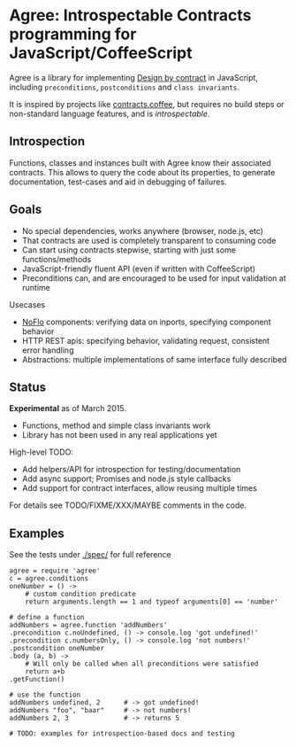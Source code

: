 
# Agree: Introspectable Contracts programming for JavaScript/CoffeeScript

Agree is a library for implementing
[Design by contract](http://en.wikipedia.org/wiki/Design_by_contract) in JavaScript,
including `preconditions`, `postconditions` and `class invariants`.

It is inspired by projects like [contracts.coffee](http://disnetdev.com/contracts.coffee),
but requires no build steps or non-standard language features, and is *introspectable*.

## Introspection

Functions, classes and instances built with Agree know their associated contracts.
This allows to query the code about its properties, to generate documentation,
test-cases and aid in debugging of failures.

## Goals

- No special dependencies, works anywhere (browser, node.js, etc)
- That contracts are used is completely transparent to consuming code
- Can start using contracts stepwise, starting with just some functions/methods
- JavaScript-friendly fluent API (even if written with CoffeeScript)
- Preconditions can, and are encouraged to be used for input validation at runtime

Usecases

- [NoFlo](http://noflojs.org) components: verifying data on inports, specifying component behavior
- HTTP REST apis: specifying behavior, validating request, consistent error handling
- Abstractions: multiple implementations of same interface fully described

## Status

**Experimental** as of March 2015.

* Functions, method and simple class invariants work
* Library has not been used in any real applications yet

High-level TODO:

* Add helpers/API for introspection for testing/documentation
* Add async support; Promises and node.js style callbacks
* Add support for contract interfaces, allow reusing multiple times

For details see TODO/FIXME/XXX/MAYBE comments in the code.


## Examples

See the tests under [./spec/](./spec) for full reference

    agree = require 'agree'
    c = agree.conditions
    oneNumber = () ->
        # custom condition predicate
        return arguments.length == 1 and typeof arguments[0] == 'number'

    # define a function
    addNumbers = agree.function 'addNumbers'
    .precondition c.noUndefined, () -> console.log 'got undefined!'
    .precondition c.numbersOnly, () -> console.log 'not numbers!'
    .postcondition oneNumber 
    .body (a, b) ->
        # Will only be called when all preconditions were satisfied
        return a+b
    .getFunction()

    # use the function
    addNumbers undefined, 2      # -> got undefined!
    addNumbers "foo", "baar"     # -> not numbers!
    addNumbers 2, 3              # -> returns 5

    # TODO: examples for introspection-based docs and testing
